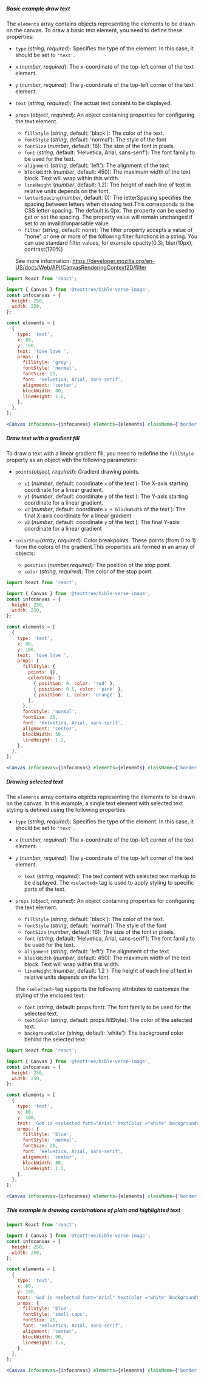##### Basic example draw text

The `elements` array contains objects representing the elements to be drawn on the canvas. To draw a basic text element, you need to define these properties:

- `type` (_string, required_): Specifies the type of the element. In this case, it should be set to `'text'`.
- `x` (_number, required_): The x-coordinate of the top-left corner of the text element.
- `y` (_number, required_): The y-coordinate of the top-left corner of the text element.
- `text` (_string, required_): The actual text content to be displayed.

- `props` (_object, required_): An object containing properties for configuring the text element.

  - `fillStyle` (_string_, default: 'black'): The color of the text.
  - `fontStyle` (_string_, default: 'normal'): The style of the font
  - `fontSize` (_number_, default: 16): The size of the font in pixels.
  - `font` (_string_, default: 'Helvetica, Arial, sans-serif'): The font family to be used for the text.
  - `alignment` (_string_, default: 'left'): The alignment of the text
  - `blockWidth` (_number_, default: 450): The maximum width of the text block. Text will wrap within this width.
  - `lineHeight` (_number_, default: 1.2): The height of each line of text in relative units depends on the font.
  - `letterSpacing`(_number_, default: 0): The letterSpacing specifies the spacing between letters when drawing text.This corresponds to the CSS letter-spacing. The default is 0px. The property can be used to get or set the spacing. The property value will remain unchanged if set to an invalid/unparsable value.
  - `filter` (_string_, default: none): The filter property accepts a value of "none" or one or more of the following filter functions in a string. You can use standard filter values, for example opacity(0.3), blur(10px), contrast(120%)

  See more information: https://developer.mozilla.org/en-US/docs/Web/API/CanvasRenderingContext2D/filter

```jsx
import React from 'react';

import { Canvas } from '@texttree/bible-verse-image';
const infocanvas = {
  height: 250,
  width: 250,
};

const elements = [
  {
    type: 'text',
    x: 80,
    y: 100,
    text: 'love love ',
    props: {
      fillStyle: 'grey',
      fontStyle: 'normal',
      fontSize: 25,
      font: 'Helvetica, Arial, sans-serif',
      alignment: 'center',
      blockWidth: 80,
      lineHeight: 1.6,
    },
  },
];

<Canvas infocanvas={infocanvas} elements={elements} className={'border'} />;
```

##### Draw text with a gradient fill

To draw a text with a linear gradient fill, you need to redefine the `fillStyle` property as an object with the following parameters:

- `points`(_object, required_): Gradient drawing points.

  - `x1` (_number_, default: coordinate `x` of the text ): The X-axis starting coordinate for a linear gradient.
  - `y1` (_number_, default: coordinate `y` of the text ): The Y-axis starting coordinate for a linear gradient.
  - `x2` (_number_, default: coordinate `x + blockWidth` of the text ): The final X-axis coordinate for a linear gradient
  - `y2` (_number_, default: coordinate `y` of the text ): The final Y-axis coordinate for a linear gradient

- `colorStop`(_array, required_): Color breakpoints. These points (from 0 to 1) form the colors of the gradient.This properties are formed in an array of objects:

  - `position` (_number,required_): The position of the stop point.
  - `color` (_string, required_): The color of the stop point.

```jsx
import React from 'react';

import { Canvas } from '@texttree/bible-verse-image';
const infocanvas = {
  height: 250,
  width: 250,
};

const elements = [
  {
    type: 'text',
    x: 80,
    y: 100,
    text: 'love love ',
    props: {
      fillStyle: {
        points: {},
        colorStop: [
          { position: 0, color: 'red' },
          { position: 0.5, color: 'pink' },
          { position: 1, color: 'orange' },
        ],
      },
      fontStyle: 'normal',
      fontSize: 25,
      font: 'Helvetica, Arial, sans-serif',
      alignment: 'center',
      blockWidth: 50,
      lineHeight: 1.2,
    },
  },
];

<Canvas infocanvas={infocanvas} elements={elements} className={'border'} />;
```

##### Drawing selected text

The `elements` array contains objects representing the elements to be drawn on the canvas. In this example, a single text element with selected text styling is defined using the following properties:

- `type` (_string, required_): Specifies the type of the element. In this case, it should be set to `'text'`.
- `x` (_number, required_): The x-coordinate of the top-left corner of the text element.
- `y` (_number, required_): The y-coordinate of the top-left corner of the text element.
  - `text` (_string, required_): The text content with selected text markup to be displayed. The `<selected>` tag is used to apply styling to specific parts of the text.
- `props` (_object, required_): An object containing properties for configuring the text element.

  - `fillStyle` (_string_, default: 'black'): The color of the text.
  - `fontStyle` (_string_, default: 'normal'): The style of the font
  - `fontSize` (_number_, default: 16): The size of the font in pixels.
  - `font` (_string_, default: 'Helvetica, Arial, sans-serif'): The font family to be used for the text.
  - `alignment` (_string_, default: 'left'): The alignment of the text
  - `blockWidth` (_number_, default: 450): The maximum width of the text block. Text will wrap within this width.
  - `lineHeight` (_number_, default: 1.2 ): The height of each line of text in relative units depends on the font.

  The `<selected>` tag supports the following attributes to customize the styling of the enclosed text:

  - `font` (_string_, default: props.font): The font family to be used for the selected text.
  - `textColor` (_string_, default: props.fillStyle): The color of the selected text.
  - `backgroundColor` (_string_, default: 'white'): The background color behind the selected text.

```jsx
import React from 'react';

import { Canvas } from '@texttree/bible-verse-image';
const infocanvas = {
  height: 250,
  width: 250,
};

const elements = [
  {
    type: 'text',
    x: 80,
    y: 100,
    text: 'God is <selected font="Arial" textColor ="white" backgroundColor = "red">love</selected> ',
    props: {
      fillStyle: 'blue',
      fontStyle: 'normal',
      fontSize: 25,
      font: 'Helvetica, Arial, sans-serif',
      alignment: 'center',
      blockWidth: 80,
      lineHeight: 1.5,
    },
  },
];

<Canvas infocanvas={infocanvas} elements={elements} className={'border'} />;
```

##### This example is drawing combinations of plain and highlighted text

```jsx
import React from 'react';

import { Canvas } from '@texttree/bible-verse-image';
const infocanvas = {
  height: 250,
  width: 250,
};

const elements = [
  {
    type: 'text',
    x: 80,
    y: 100,
    text: 'God is <selected font="Arial" textColor ="white" backgroundColor = "red">love</selected> and <selected font="Arial" textColor ="white" backgroundColor = "green">joy</selected>',
    props: {
      fillStyle: 'blue',
      fontStyle: 'small-caps',
      fontSize: 25,
      font: 'Helvetica, Arial, sans-serif',
      alignment: 'center',
      blockWidth: 90,
      lineHeight: 1.5,
    },
  },
];

<Canvas infocanvas={infocanvas} elements={elements} className={'border'} />;
```
